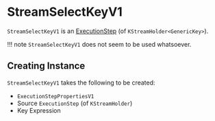 # StreamSelectKeyV1

`StreamSelectKeyV1` is an [ExecutionStep](ExecutionStep.md) (of `KStreamHolder<GenericKey>`).

!!! note
    `StreamSelectKeyV1` does not seem to be used whatsoever.

## Creating Instance

`StreamSelectKeyV1` takes the following to be created:

* <span id="props"> `ExecutionStepPropertiesV1`
* <span id="source"> Source `ExecutionStep` (of `KStreamHolder`)
* <span id="keyExpression"> Key Expression

